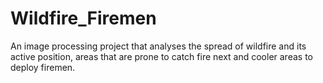 # Wildfire_Firemen
  An image processing project that analyses the spread of wildfire and its active position, areas that are prone to catch fire next and cooler areas to deploy firemen.
